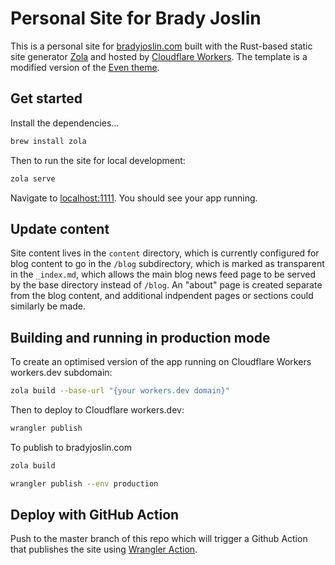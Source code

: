# Personal Site for Brady Joslin

This is a personal site for [bradyjoslin.com](https://bradyjoslin.com) built with the Rust-based static site generator [Zola](https://getzola.org) and hosted by [Cloudflare Workers](https://workers.dev). The template is a modified version of the [Even theme](https://github.com/getzola/even).

## Get started

Install the dependencies...

```bash
brew install zola
```

Then to run the site for local development:

```bash
zola serve
```

Navigate to [localhost:1111](http://localhost:1111). You should see your app running.

## Update content

Site content lives in the `content` directory, which is currently configured for blog content to go in the `/blog` subdirectory, which is marked as transparent in the `_index.md`, which allows the main blog news feed page to be served by the base directory instead of `/blog`. An "about" page is created separate from the blog content, and additional indpendent pages or sections could similarly be made.

## Building and running in production mode

To create an optimised version of the app running on Cloudflare Workers workers.dev subdomain:

```bash
zola build --base-url "{your workers.dev domain}"
```

Then to deploy to Cloudflare workers.dev:

```bash
wrangler publish
```

To publish to bradyjoslin.com

```bash
zola build
```

```bash
wrangler publish --env production
```

## Deploy with GitHub Action

Push to the master branch of this repo which will trigger a Github Action that publishes the site using [Wrangler Action](https://github.com/cloudflare/wrangler-action).
